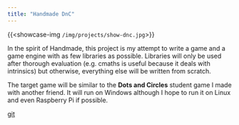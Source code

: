 ```yaml
---
title: "Handmade DnC"
---
```


{{<showcase-img `/img/projects/show-dnc.jpg`>}}

In the spirit of Handmade, this project is my attempt to write a game and a game engine with as few libraries as possible. Libraries will only be used after thorough evaluation (e.g. cmaths is useful because it deals with intrinsics) but otherwise, everything else will be written from scratch.

The target game will be similar to the **Dots and Circles** student game I made with another friend. It will run on Windows although I hope to run it on Linux and even Raspberry Pi if possible. 

[git](https://github.com/momodevelop/dots-and-circles)
